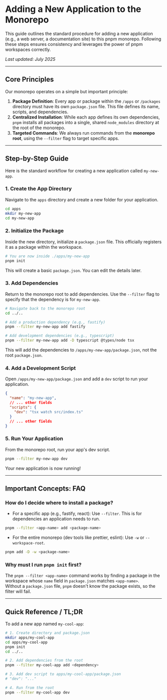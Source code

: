 # Adding a New Application to the Monorepo

This guide outlines the standard procedure for adding a new application (e.g., a web server, a documentation site) to this pnpm monorepo. Following these steps ensures consistency and leverages the power of pnpm workspaces correctly.

_Last updated: July 2025_

---

## Core Principles

Our monorepo operates on a simple but important principle:

1. **Package Definition**: Every app or package within the `/apps` or `/packages` directory must have its own `package.json` file. This file defines its name, scripts, and dependencies.
2. **Centralized Installation**: While each app defines its own dependencies, `pnpm` installs all packages into a single, shared `node_modules` directory at the root of the monorepo.
3. **Targeted Commands**: We always run commands from the **monorepo root**, using the `--filter` flag to target specific apps.

---

## Step-by-Step Guide

Here is the standard workflow for creating a new application called `my-new-app`.

### 1. Create the App Directory

Navigate to the `apps` directory and create a new folder for your application.

```bash
cd apps
mkdir my-new-app
cd my-new-app
```

### 2. Initialize the Package

Inside the new directory, initialize a `package.json` file. This officially registers it as a package within the workspace.

```bash
# You are now inside ./apps/my-new-app
pnpm init
```

This will create a basic `package.json`. You can edit the details later.

### 3. Add Dependencies

Return to the monorepo root to add dependencies. Use the `--filter` flag to specify that the dependency is for `my-new-app`.

```bash
# Navigate back to the monorepo root
cd ../..

# Add a production dependency (e.g., fastify)
pnpm --filter my-new-app add fastify

# Add development dependencies (e.g., typescript)
pnpm --filter my-new-app add -D typescript @types/node tsx
```

This will add the dependencies to `/apps/my-new-app/package.json`, not the root `package.json`.

### 4. Add a Development Script

Open `/apps/my-new-app/package.json` and add a `dev` script to run your application.

```json
{
  "name": "my-new-app",
  // ... other fields
  "scripts": {
    "dev": "tsx watch src/index.ts"
  }
  // ... other fields
}
```

### 5. Run Your Application

From the monorepo root, run your app's dev script.

```bash
pnpm --filter my-new-app dev
```

Your new application is now running!

---

## Important Concepts: FAQ

### How do I decide where to install a package?

- For a specific app (e.g., fastify, react): Use `--filter`. This is for dependencies an application needs to run.

```bash
pnpm --filter <app-name> add <package-name>
```

- For the entire monorepo (dev tools like prettier, eslint): Use `-w` or `--workspace-root`.

```bash
pnpm add -D -w <package-name>
```

### Why must I run `pnpm init` first?

The `pnpm --filter <app-name>` command works by finding a package in the workspace whose `name` field in `package.json` matches `<app-name>`.  
Without a `package.json` file, `pnpm` doesn't know the package exists, so the filter will fail.

---

## Quick Reference / TL;DR

To add a new app named `my-cool-app`:

```bash
# 1. Create directory and package.json
mkdir apps/my-cool-app
cd apps/my-cool-app
pnpm init
cd ../..

# 2. Add dependencies from the root
pnpm --filter my-cool-app add <dependency>

# 3. Add dev script to apps/my-cool-app/package.json
# "dev": "..."

# 4. Run from the root
pnpm --filter my-cool-app dev
```
